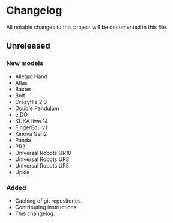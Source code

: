 # Changelog

All notable changes to this project will be documented in this file.

## Unreleased

### New models

- Allegro Hand
- Atlas
- Baxter
- Bolt
- Crazyflie 2.0
- Double Pendulum
- e.DO
- KUKA iiwa 14
- FingerEdu v1
- Kinova Gen2
- Panda
- PR2
- Universal Robots UR10
- Universal Robots UR3
- Universal Robots UR5
- Upkie

### Added

- Caching of git repositories.
- Contributing instructions.
- This changelog.
